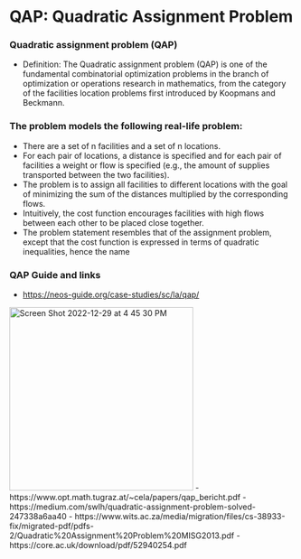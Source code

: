 # QAP: Quadratic Assignment Problem

### Quadratic assignment problem (QAP)
- Definition: The Quadratic assignment problem (QAP) is one of the fundamental combinatorial optimization problems in the branch of optimization or operations research in mathematics, from the category of the facilities location problems first introduced by Koopmans and Beckmann.

### The problem models the following real-life problem:

- There are a set of n facilities and a set of n locations. 
- For each pair of locations, a distance is specified and for each pair of facilities a weight or flow is specified (e.g., the amount of supplies transported between the two facilities). 
- The problem is to assign all facilities to different locations with the goal of minimizing the sum of the distances multiplied by the corresponding flows. 
- Intuitively, the cost function encourages facilities with high flows between each other to be placed close together. 
- The problem statement resembles that of the assignment problem, except that the cost function is expressed in terms of quadratic inequalities, hence the name


### QAP Guide and links
- https://neos-guide.org/case-studies/sc/la/qap/
<img width="325" alt="Screen Shot 2022-12-29 at 4 45 30 PM" src="https://user-images.githubusercontent.com/25238652/210018183-5c40092f-a9d1-4870-9c70-2b7b2234c48c.png">
- https://www.opt.math.tugraz.at/~cela/papers/qap_bericht.pdf
- https://medium.com/swlh/quadratic-assignment-problem-solved-247338a6aa40
- https://www.wits.ac.za/media/migration/files/cs-38933-fix/migrated-pdf/pdfs-2/Quadratic%20Assignment%20Problem%20MISG2013.pdf
- https://core.ac.uk/download/pdf/52940254.pdf
